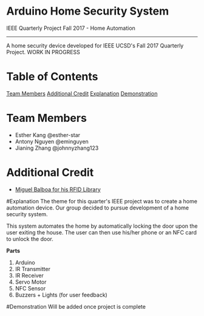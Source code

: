 # Arduino Home Security System
IEEE Quarterly Project Fall 2017 - Home Automation
<hr />

A home security device developed for IEEE UCSD's Fall 2017 Quarterly Project.
WORK IN PROGRESS

# Table of Contents
[Team Members]()
[Additional Credit]()
[Explanation]()
[Demonstration]()

# Team Members
- Esther Kang @esther-star
- Antony Nguyen @eminguyen
- Jianing Zhang @johnnyzhang123

# Additional Credit
- [Miguel Balboa for his RFID Library](https://github.com/miguelbalboa/rfid)

#Explanation
The theme for this quarter's IEEE project was to create a home automation device.
Our group decided to pursue development of a home security system.

This system automates the home by automatically locking the door upon the user
exiting the house. The user can then use his/her phone or an NFC card to unlock the
door.

**Parts**
1. Arduino
2. IR Transmitter
3. IR Receiver
4. Servo Motor
6. NFC Sensor
5. Buzzers + Lights (for user feedback)

#Demonstration
Will be added once project is complete